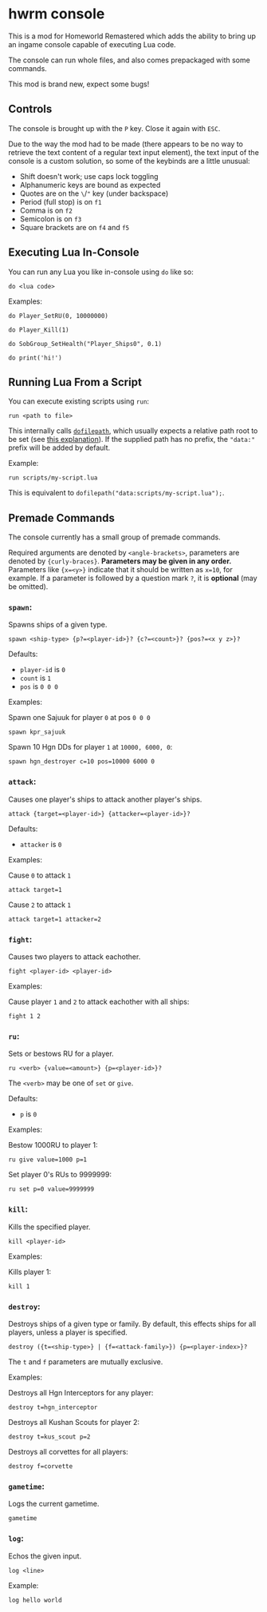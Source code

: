 # hwrm console

This is a mod for Homeworld Remastered which adds the ability to bring up an ingame console capable of executing Lua code.

The console can run whole files, and also comes prepackaged with some commands.

This mod is brand new, expect some bugs!

## Controls

The console is brought up with the `P` key. Close it again with `ESC`.

Due to the way the mod had to be made (there appears to be no way to retrieve the text content of a regular text input element), the text input of the console is a custom solution, so some of the keybinds are a little unusual:

- Shift doesn't work; use caps lock toggling
- Alphanumeric keys are bound as expected
- Quotes are on the `\`/`"` key (under backspace)
- Period (full stop) is on `f1`
- Comma is on `f2`
- Semicolon is on `f3`
- Square brackets are on `f4` and `f5`

## Executing Lua In-Console

You can run any Lua you like in-console using `do` like so:

```
do <lua code>
```

Examples:
```
do Player_SetRU(0, 10000000)

do Player_Kill(1)

do SobGroup_SetHealth("Player_Ships0", 0.1)

do print('hi!')
```

## Running Lua From a Script

You can execute existing scripts using `run`:

```
run <path to file>
```

This internally calls [`dofilepath`](https://github.com/HWRM/KarosGraveyard/wiki/Function;-dofilepath), which usually expects a relative path root to be set (see [this explanation](https://github.com/HWRM/KarosGraveyard/wiki/Tutorial;-Relative-File-Paths)). If the supplied path has no prefix, the `"data:"` prefix will be added by default.

Example:

```
run scripts/my-script.lua
```

This is equivalent to `dofilepath("data:scripts/my-script.lua");`.

## Premade Commands

The console currently has a small group of premade commands.

Required arguments are denoted by `<angle-brackets>`, parameters are denoted by `{curly-braces}`. **Parameters may be given in any order.** Parameters like `{x=<y>}` indicate that it should be written as `x=10`, for example. If a parameter is followed by a question mark `?`, it is **optional** (may be omitted).

### `spawn`:

Spawns ships of a given type.

```
spawn <ship-type> {p?=<player-id>}? {c?=<count>}? {pos?=<x y z>}?
```

Defaults:
- `player-id` is `0`
- `count` is `1`
- `pos` is `0 0 0`

Examples:

Spawn one Sajuuk for player `0` at pos `0 0 0`
```
spawn kpr_sajuuk
```

Spawn 10 Hgn DDs for player `1` at `10000, 6000, 0`:
```
spawn hgn_destroyer c=10 pos=10000 6000 0
```

### `attack`:

Causes one player's ships to attack another player's ships.

```
attack {target=<player-id>} {attacker=<player-id>}?
```

Defaults:
- `attacker` is `0`

Examples:

Cause `0` to attack `1`
```
attack target=1
```

Cause `2` to attack `1`
```
attack target=1 attacker=2
```

### `fight`:

Causes two players to attack eachother.

```
fight <player-id> <player-id>
```

Examples:

Cause player `1` and `2` to attack eachother with all ships:

```
fight 1 2
```

### `ru`:

Sets or bestows RU for a player.

```
ru <verb> {value=<amount>} {p=<player-id>}?
```

The `<verb>` may be one of `set` or `give`.

Defaults:
- `p` is `0`

Examples:

Bestow 1000RU to player 1:
```
ru give value=1000 p=1
```

Set player 0's RUs to 9999999:
```
ru set p=0 value=9999999
```

### `kill`:

Kills the specified player.

```
kill <player-id>
```

Examples:

Kills player 1:
```
kill 1
```

### `destroy`:

Destroys ships of a given type or family. By default, this effects ships for all players, unless a player is specified.

```
destroy ({t=<ship-type>} | {f=<attack-family>}) {p=<player-index>}?
```

The `t` and `f` parameters are mutually exclusive.

Examples:

Destroys all Hgn Interceptors for any player:
```
destroy t=hgn_interceptor
```

Destroys all Kushan Scouts for player 2:
```
destroy t=kus_scout p=2
```

Destroys all corvettes for all players:
```
destroy f=corvette
```

### `gametime`:

Logs the current gametime.

```
gametime
```

### `log`:

Echos the given input.

```
log <line>
```

Example:

```
log hello world
```